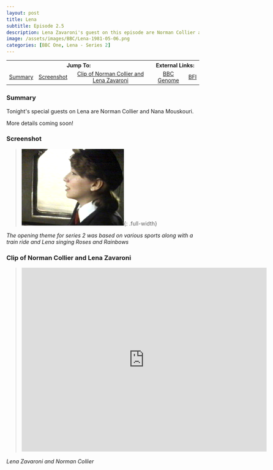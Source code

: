 ```yaml
---
layout: post
title: Lena
subtitle: Episode 2.5
description: Lena Zavaroni's guest on this episode are Norman Collier and Nana Mouskouri.
image: /assets/images/BBC/Lena-1981-05-06.png
categories: [BBC One, Lena - Series 2]
---
```


<table>
<tr align="center">
<th colspan="3">Jump To:</th>
<th colspan="2">External Links:</th>
</tr>
<tr align="center">
<td><a href="#summary">Summary</a></td>
<td><a href="#screenshot">Screenshot</a></td>
<td><a href="#clip-of-norman-collier-and-lena-zavaroni">Clip of Norman Collier and Lena Zavaroni</a></td>
<td><a href="https://genome.ch.bbc.co.uk/d9129f3d3ce64fb5835753336080d850">BBC Genome</a></td>
<td><a href="https://www.bfi.org.uk/films-tv-people/4ce2b84389fd0">BFI</a></td>
</tr>
</table>

### Summary
Tonight's special guests on Lena are Norman Collier and Nana Mouskouri.

More details coming soon!

### Screenshot
> ![](/assets/images/BBC/Lena-1981-05-06.png){: .full-width}

<cite>The opening theme for series 2 was based on various sports along with a train ride and Lena singing Roses and Rainbows</cite>

### Clip of Norman Collier and Lena Zavaroni
> <div class="responsive-video"><iframe width="640px" height="480px" src="https://www.youtube.com/embed/aN6G3tBniKQ?rel=0&showinfo=1" frameborder="0" allowfullscreen=""></iframe></div>

<cite>Lena Zavaroni and Norman Collier</cite>

